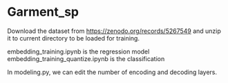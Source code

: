 # Garment_sp
Download the dataset from https://zenodo.org/records/5267549 and unzip it to current directory to be loaded for training.

embedding_training.ipynb is the regression model
embedding_training_quantize.ipynb is the classification

In modeling.py, we can edit the number of encoding and decoding layers.